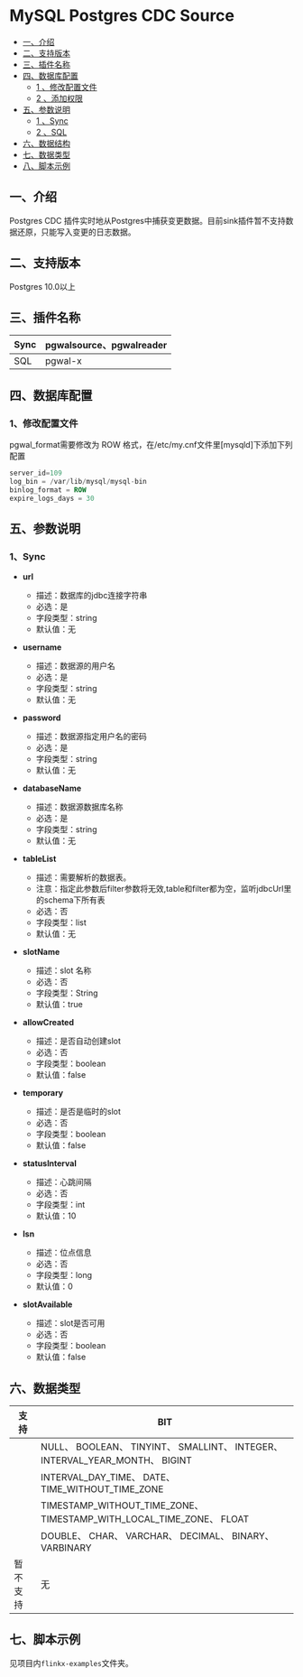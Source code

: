 # MySQL Postgres CDC Source


<!-- TOC -->

- [一、介绍](#一介绍)
- [二、支持版本](#二支持版本)
- [三、插件名称](#三插件名称)
- [四、数据库配置](#四数据库配置)
    - [1 、修改配置文件](#1修改配置文件)
    - [2 、添加权限](#2添加权限)
- [五、参数说明](#五参数说明)
    - [1 、Sync](#1sync)
    - [2 、SQL](#2sql)
- [六、数据结构](#六数据结构)
- [七、数据类型](#七数据类型)
- [八、脚本示例](#八脚本示例)

<!-- /TOC -->

##  一、介绍
Postgres CDC 插件实时地从Postgres中捕获变更数据。目前sink插件暂不支持数据还原，只能写入变更的日志数据。

##  二、支持版本
Postgres 10.0以上

## 三、插件名称
| Sync | pgwalsource、pgwalreader |
| --- | --- |
| SQL | pgwal-x |

##  四、数据库配置
###  1、修改配置文件
pgwal_format需要修改为 ROW 格式，在/etc/my.cnf文件里[mysqld]下添加下列配置
```sql
server_id=109
log_bin = /var/lib/mysql/mysql-bin
binlog_format = ROW
expire_logs_days = 30
```


##  五、参数说明
###  1、Sync

- **url**
    - 描述：数据库的jdbc连接字符串
    - 必选：是
    - 字段类型：string
    - 默认值：无
      <br />

- **username**
    - 描述：数据源的用户名
    - 必选：是
    - 字段类型：string
    - 默认值：无
      <br />

- **password**
    - 描述：数据源指定用户名的密码
    - 必选：是
    - 字段类型：string
    - 默认值：无
      <br />

- **databaseName**
    - 描述：数据源数据库名称
    - 必选：是
    - 字段类型：string
    - 默认值：无
      <br />      

- **tableList**
    - 描述：需要解析的数据表。
    - 注意：指定此参数后filter参数将无效,table和filter都为空，监听jdbcUrl里的schema下所有表
    - 必选：否
    - 字段类型：list<string>
    - 默认值：无
      <br />
      
- **slotName**
    - 描述：slot 名称
    - 必选：否
    - 字段类型：String
    - 默认值：true
      <br />

- **allowCreated**
    - 描述：是否自动创建slot
    - 必选：否
    - 字段类型：boolean
    - 默认值：false
      <br />

- **temporary**
    - 描述：是否是临时的slot
    - 必选：否
    - 字段类型：boolean
    - 默认值：false
      <br />
      
- **statusInterval**
    - 描述：心跳间隔
    - 必选：否
    - 字段类型：int
    - 默认值：10
      <br />

- **lsn**
    - 描述：位点信息
    - 必选：否
    - 字段类型：long
    - 默认值：0
      <br />

- **slotAvailable**
    - 描述：slot是否可用
    - 必选：否
    - 字段类型：boolean
    - 默认值：false
      <br />


##  六、数据类型
| 支持 | BIT |
| --- | --- |
|  | NULL、 BOOLEAN、 TINYINT、 SMALLINT、 INTEGER、 INTERVAL_YEAR_MONTH、 BIGINT|
|  | INTERVAL_DAY_TIME、 DATE、 TIME_WITHOUT_TIME_ZONE |
|  | TIMESTAMP_WITHOUT_TIME_ZONE、 TIMESTAMP_WITH_LOCAL_TIME_ZONE、 FLOAT |
|  | DOUBLE、 CHAR、 VARCHAR、 DECIMAL、 BINARY、 VARBINARY |
| 暂不支持 | 无 |


##  七、脚本示例
见项目内`flinkx-examples`文件夹。
